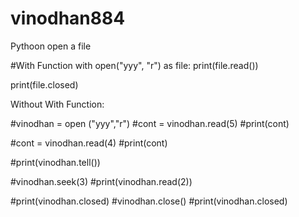 # vinodhan884
Pythoon open a file


#With Function
with open("yyy", "r") as file:
    print(file.read())

print(file.closed)

Without With Function:


#vinodhan = open ("yyy","r")
#cont = vinodhan.read(5)
#print(cont)

#cont = vinodhan.read(4)
#print(cont)

#print(vinodhan.tell())

#vinodhan.seek(3)
#print(vinodhan.read(2))

#print(vinodhan.closed)
#vinodhan.close()
#print(vinodhan.closed)
